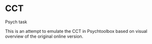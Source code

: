 CCT
===

Psych task


This is an attempt to emulate the CCT in Psychtoolbox based on visual overview of the original online version.
